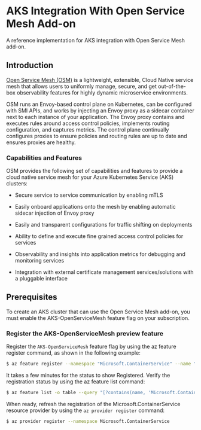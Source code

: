 # AKS Integration With Open Service Mesh Add-on

A reference implementation for AKS integration with Open Service Mesh add-on.

## Introduction

[Open Service Mesh (OSM)](https://docs.openservicemesh.io/) is a lightweight, extensible, Cloud Native service mesh that allows users to uniformly manage, secure, and get out-of-the-box observability features for highly dynamic microservice environments.

OSM runs an Envoy-based control plane on Kubernetes, can be configured with SMI APIs, and works by injecting an Envoy proxy as a sidecar container next to each instance of your application. The Envoy proxy contains and executes rules around access control policies, implements routing configuration, and captures metrics. The control plane continually configures proxies to ensure policies and routing rules are up to date and ensures proxies are healthy.

### Capabilities and Features

OSM provides the following set of capabilities and features to provide a cloud native service mesh for your Azure Kubernetes Service (AKS) clusters:

* Secure service to service communication by enabling mTLS

* Easily onboard applications onto the mesh by enabling automatic sidecar injection of Envoy proxy

* Easily and transparent configurations for traffic shifting on deployments

* Ability to define and execute fine grained access control policies for services

* Observability and insights into application metrics for debugging and monitoring services

* Integration with external certificate management services/solutions with a pluggable interface


## Prerequisites

To create an AKS cluster that can use the Open Service Mesh add-on, you must enable the AKS-OpenServiceMesh feature flag on your subscription.

### Register the AKS-OpenServiceMesh preview feature

Register the `AKS-OpenServiceMesh` feature flag by using the az feature register command, as shown in the following example:

```sh
$ az feature register --namespace "Microsoft.ContainerService" --name "AKS-OpenServiceMesh"
```

It takes a few minutes for the status to show Registered. Verify the registration status by using the az feature list command:

```sh
$ az feature list -o table --query "[?contains(name, 'Microsoft.ContainerService/AKS-OpenServiceMesh')].{Name:name,State:properties.state}"
```

When ready, refresh the registration of the Microsoft.ContainerService resource provider by using the `az provider register` command:

```sh
$ az provider register --namespace Microsoft.ContainerService
```


